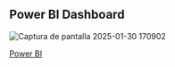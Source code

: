 ## Power BI Dashboard

![Captura de pantalla 2025-01-30 170902](https://github.com/user-attachments/assets/1a050383-0388-45c6-8630-56b5fb04de76)

[Power BI](https://app.powerbi.com/reportEmbed?reportId=d3cd08f1-b25c-484c-aed5-1ff434fa656f&autoAuth=true&ctid=b3520870-807c-4eda-bce2-79623ba8f77a)
